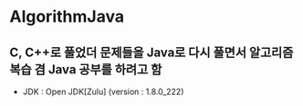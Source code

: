 # AlgorithmJava
## C, C++로 풀었더 문제들을 Java로 다시 풀면서 알고리즘 복습 겸 Java 공부를 하려고 함

* JDK : Open JDK[Zulu] (version : 1.8.0_222)
